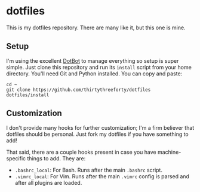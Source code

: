 # dotfiles

This is my dotfiles repository.
There are many like it, but this one is mine.

## Setup

I'm using the excellent [DotBot](https://github.com/anishathalye/dotbot) to manage everything so setup is super simple.
Just clone this repository and run its `install` script from your home directory.
You'll need Git and Python installed.
You can copy and paste:

    cd ~
    git clone https://github.com/thirtythreeforty/dotfiles
    dotfiles/install

## Customization

I don't provide many hooks for further customization; I'm a firm believer that dotfiles should be personal.
Just fork my dotfiles if you have something to add!

That said, there are a couple hooks present in case you have machine-specific things to add.  They are:

 - `.bashrc_local`: For Bash.  Runs after the main `.bashrc` script.
 - `.vimrc_local`: For Vim.  Runs after the main `.vimrc` config is parsed and after all plugins are loaded.
